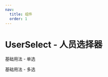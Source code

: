```yaml
---
nav:
  title: 组件
  order: 1
---
```


# UserSelect - 人员选择器

基础用法 - 单选
<code src="./demos/basic"></code>

基础用法 - 多选

<code src="./demos/multi"></code>
